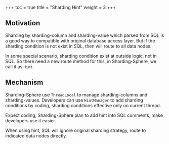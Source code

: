 +++
toc = true
title = "Sharding Hint"
weight = 3
+++

## Motivation

Sharding by sharding-column and sharding-value which parsed from SQL is a good way to compatible with original database access layer. But if the sharding condition is not exist in SQL, then will route to all data nodes.

In some special scenario, sharding condition exist at outside logic, not in SQL. So there need a new route method for this, in Sharding-Sphere, we call it as `Hint`.

## Mechanism

Sharding-Sphere use `ThreadLocal` to manage sharding-columns and sharding-values. Developers can use `HintManager` to add sharding conditions by coding, sharding conditions effective only on current thread.

Expect coding, Sharding-Sphere plan to add hint into SQL comments, make developers use it easier.

When using hint, SQL will ignore original sharding strategy, route to indicated data nodes directly. 
